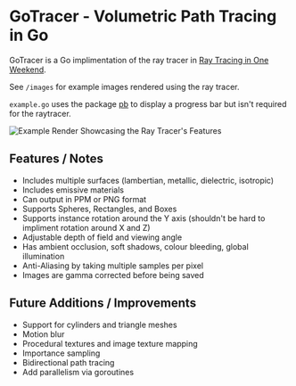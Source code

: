 # GoTracer - Volumetric Path Tracing in Go
GoTracer is a Go implimentation of the ray tracer in [Ray Tracing in One Weekend](https://raytracing.github.io/).

See ```/images``` for example images rendered using the ray tracer.

```example.go``` uses the package [pb](https://github.com/cheggaaa/pb) to display a progress bar but isn't required for the raytracer.

![Example Render Showcasing the Ray Tracer's Features](https://github.com/hexhowells/GoTracer/blob/main/images/GithubExampleImage.png)

Features / Notes
-----
- Includes multiple surfaces (lambertian, metallic, dielectric, isotropic)
- Includes emissive materials
- Can output in PPM or PNG format
- Supports Spheres, Rectangles, and Boxes
- Supports instance rotation around the Y axis (shouldn't be hard to impliment rotation around X and Z)
- Adjustable depth of field and viewing angle
- Has ambient occlusion, soft shadows, colour bleeding, global illumination
- Anti-Aliasing by taking multiple samples per pixel
- Images are gamma corrected before being saved


Future Additions / Improvements
-----
- Support for cylinders and triangle meshes
- Motion blur
- Procedural textures and image texture mapping
- Importance sampling
- Bidirectional path tracing
- Add parallelism via goroutines
